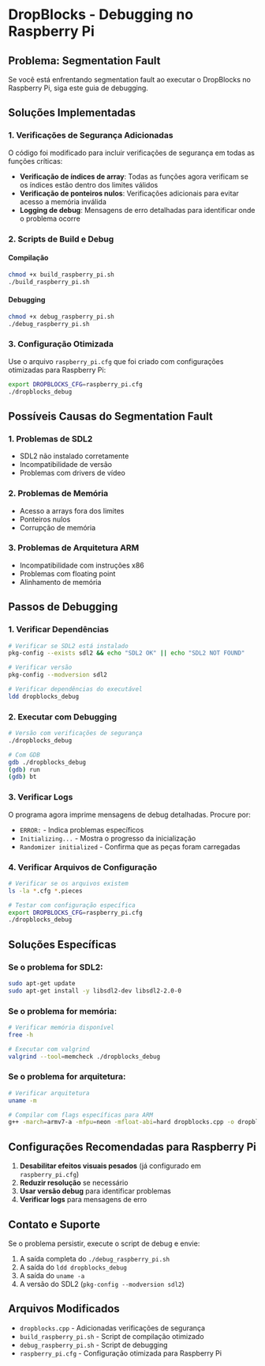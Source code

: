 # DropBlocks - Debugging no Raspberry Pi

## Problema: Segmentation Fault

Se você está enfrentando segmentation fault ao executar o DropBlocks no Raspberry Pi, siga este guia de debugging.

## Soluções Implementadas

### 1. Verificações de Segurança Adicionadas

O código foi modificado para incluir verificações de segurança em todas as funções críticas:

- **Verificação de índices de array**: Todas as funções agora verificam se os índices estão dentro dos limites válidos
- **Verificação de ponteiros nulos**: Verificações adicionais para evitar acesso a memória inválida
- **Logging de debug**: Mensagens de erro detalhadas para identificar onde o problema ocorre

### 2. Scripts de Build e Debug

#### Compilação
```bash
chmod +x build_raspberry_pi.sh
./build_raspberry_pi.sh
```

#### Debugging
```bash
chmod +x debug_raspberry_pi.sh
./debug_raspberry_pi.sh
```

### 3. Configuração Otimizada

Use o arquivo `raspberry_pi.cfg` que foi criado com configurações otimizadas para Raspberry Pi:

```bash
export DROPBLOCKS_CFG=raspberry_pi.cfg
./dropblocks_debug
```

## Possíveis Causas do Segmentation Fault

### 1. **Problemas de SDL2**
- SDL2 não instalado corretamente
- Incompatibilidade de versão
- Problemas com drivers de vídeo

### 2. **Problemas de Memória**
- Acesso a arrays fora dos limites
- Ponteiros nulos
- Corrupção de memória

### 3. **Problemas de Arquitetura ARM**
- Incompatibilidade com instruções x86
- Problemas com floating point
- Alinhamento de memória

## Passos de Debugging

### 1. Verificar Dependências
```bash
# Verificar se SDL2 está instalado
pkg-config --exists sdl2 && echo "SDL2 OK" || echo "SDL2 NOT FOUND"

# Verificar versão
pkg-config --modversion sdl2

# Verificar dependências do executável
ldd dropblocks_debug
```

### 2. Executar com Debugging
```bash
# Versão com verificações de segurança
./dropblocks_debug

# Com GDB
gdb ./dropblocks_debug
(gdb) run
(gdb) bt
```

### 3. Verificar Logs
O programa agora imprime mensagens de debug detalhadas. Procure por:
- `ERROR:` - Indica problemas específicos
- `Initializing...` - Mostra o progresso da inicialização
- `Randomizer initialized` - Confirma que as peças foram carregadas

### 4. Verificar Arquivos de Configuração
```bash
# Verificar se os arquivos existem
ls -la *.cfg *.pieces

# Testar com configuração específica
export DROPBLOCKS_CFG=raspberry_pi.cfg
./dropblocks_debug
```

## Soluções Específicas

### Se o problema for SDL2:
```bash
sudo apt-get update
sudo apt-get install -y libsdl2-dev libsdl2-2.0-0
```

### Se o problema for memória:
```bash
# Verificar memória disponível
free -h

# Executar com valgrind
valgrind --tool=memcheck ./dropblocks_debug
```

### Se o problema for arquitetura:
```bash
# Verificar arquitetura
uname -m

# Compilar com flags específicas para ARM
g++ -march=armv7-a -mfpu=neon -mfloat-abi=hard dropblocks.cpp -o dropblocks
```

## Configurações Recomendadas para Raspberry Pi

1. **Desabilitar efeitos visuais pesados** (já configurado em `raspberry_pi.cfg`)
2. **Reduzir resolução** se necessário
3. **Usar versão debug** para identificar problemas
4. **Verificar logs** para mensagens de erro

## Contato e Suporte

Se o problema persistir, execute o script de debug e envie:
1. A saída completa do `./debug_raspberry_pi.sh`
2. A saída do `ldd dropblocks_debug`
3. A saída do `uname -a`
4. A versão do SDL2 (`pkg-config --modversion sdl2`)

## Arquivos Modificados

- `dropblocks.cpp` - Adicionadas verificações de segurança
- `build_raspberry_pi.sh` - Script de compilação otimizado
- `debug_raspberry_pi.sh` - Script de debugging
- `raspberry_pi.cfg` - Configuração otimizada para Raspberry Pi

